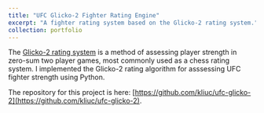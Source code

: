 ```yaml
---
title: "UFC Glicko-2 Fighter Rating Engine"
excerpt: "A fighter rating system based on the Glicko-2 rating system."
collection: portfolio
---
```


The [Glicko-2 rating system](https://en.wikipedia.org/wiki/Glicko_rating_system) is a method of assessing player strength in zero-sum two player games, most commonly used as a chess rating system. I implemented the Glicko-2 rating algorithm for asssessing UFC fighter strength using Python.

The repository for this project is here: [https://github.com/kliuc/ufc-glicko-2](https://github.com/kliuc/ufc-glicko-2).
